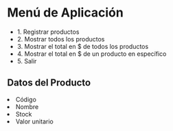 <!DOCTYPE html>
<html lang="es">
<head>
    <meta charset="UTF-8">
    <meta name="viewport" content="width=device-width, initial-scale=1.0">
</head>
<body>
    <div class="container">
        <h1>Menú de Aplicación</h1>
        <ul>
            <li>1. Registrar productos</li>
            <li>2. Mostrar todos los productos</li>
            <li>3. Mostrar el total en $ de todos los productos</li>
            <li>4. Mostrar el total en $ de un producto en específico</li>
            <li>5. Salir</li>
        </ul>
        <div class="info">
            <h2>Datos del Producto</h2>
            <li>Código</li>
            <li>Nombre</li>
            <li>Stock</li>
            <li>Valor unitario</li>
        </div>
    </div>
</body>
</html>
